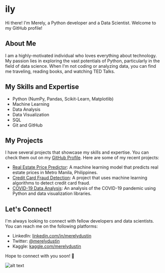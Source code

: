 # ily


Hi there! I'm Merely, a Python developer and a Data Scientist. Welcome to my GitHub profile!

## About Me

I am a highly-motivated individual who loves everything about technology. My passion lies in exploring the vast potentials of Python, particularly in the field of data science. When I'm not coding or analyzing data, you can find me traveling, reading books, and watching TED Talks.

## My Skills and Expertise

- Python (NumPy, Pandas, Scikit-Learn, Matplotlib)
- Machine Learning
- Data Analysis
- Data Visualization
- SQL
- Git and GitHub

## My Projects

I have several projects that showcase my skills and expertise. You can check them out on my [GitHub Profile](https://github.com/merelydustin). Here are some of my recent projects:

- [Real Estate Price Predictor](https://github.com/merelydustin/real-estate-price-predictor): A machine learning model that predicts real estate prices in Metro Manila, Philippines.
- [Credit Card Fraud Detection](https://github.com/merelydustin/credit-card-fraud-detection): A project that uses machine learning algorithms to detect credit card fraud.
- [COVID-19 Data Analysis](https://github.com/merelydustin/covid-19-data-analysis): An analysis of the COVID-19 pandemic using Python and data visualization libraries.

## Let's Connect!

I'm always looking to connect with fellow developers and data scientists. You can reach me on the following platforms:

- LinkedIn: [linkedin.com/in/merelydustin](https://www.linkedin.com/in/merelydustin/)
- Twitter: [@merelydustin](https://twitter.com/merelydustin)
- Kaggle: [kaggle.com/merelydustin](https://www.kaggle.com/merelydustin)

Hope to connect with you soon! 🤗

![alt text](https://media.tenor.com/images/f0a055d8ab1b10dc4eda04dcdbca8a3f/tenor.gif "Python and Data Science")
